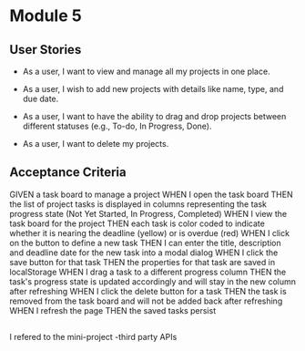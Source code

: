 # Module 5 

## User Stories

* As a user, I want to view and manage all my projects in one place.

* As a user, I wish to add new projects with details like name, type, and due date.

* As a user, I want to have the ability to drag and drop projects between different statuses (e.g., To-do, In Progress, Done).

* As a user, I want to delete my projects.

## Acceptance Criteria

GIVEN a task board to manage a project
WHEN I open the task board
THEN the list of project tasks is displayed in columns representing the task progress state (Not Yet Started, In Progress, Completed)
WHEN I view the task board for the project
THEN each task is color coded to indicate whether it is nearing the deadline (yellow) or is overdue (red)
WHEN I click on the button to define a new task
THEN I can enter the title, description and deadline date for the new task into a modal dialog
WHEN I click the save button for that task
THEN the properties for that task are saved in localStorage
WHEN I drag a task to a different progress column
THEN the task's progress state is updated accordingly and will stay in the new column after refreshing
WHEN I click the delete button for a task
THEN the task is removed from the task board and will not be added back after refreshing
WHEN I refresh the page
THEN the saved tasks persist



## 
I refered to the mini-project -third party APIs